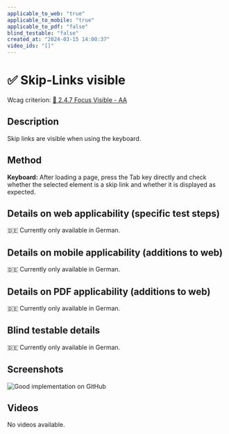 ```yaml
---
applicable_to_web: "true"
applicable_to_mobile: "true"
applicable_to_pdf: "false"
blind_testable: "false"
created_at: "2024-03-15 14:00:37"
video_ids: "[]"
---
```


# ✅ Skip-Links visible

Wcag criterion: [📜 2.4.7 Focus Visible - AA](..)

## Description

Skip links are visible when using the keyboard.

## Method

**Keyboard:** After loading a page, press the Tab key directly and check whether the selected element is a skip link and whether it is displayed as expected.

## Details on web applicability (specific test steps)

🇩🇪 Currently only available in German.

## Details on mobile applicability (additions to web)

🇩🇪 Currently only available in German.

## Details on PDF applicability (additions to web)

🇩🇪 Currently only available in German.

## Blind testable details

🇩🇪 Currently only available in German.

## Screenshots

![Good implementation on GitHub](images/good-implementation-on-github.png)

## Videos

No videos available.
